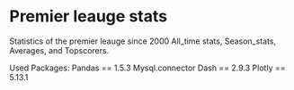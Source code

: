 # Premier leauge stats
Statistics of the premier leauge since 2000
All_time stats, Season_stats, Averages, and Topscorers.

Used Packages:
Pandas == 1.5.3
Mysql.connector
Dash == 2.9.3
Plotly == 5.13.1
